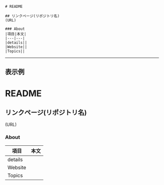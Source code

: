 ```
# README

## リンクページ(リポジトリ名)
(URL)

### About
|項目|本文|
|---|---|
|details||
|Website||
|Topics||
```

---

## 表示例

# README

## リンクページ(リポジトリ名)
(URL)

### About
|項目|本文|
|---|---|
|details||
|Website||
|Topics||
